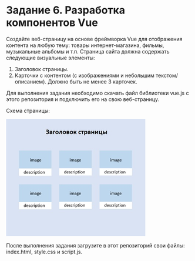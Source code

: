 # Задание 6. Разработка компонентов Vue

Создайте веб-страницу на основе фреймворка Vue для отображения контента на любую тему: товары интернет-магазина, фильмы, музыкальные альбомы и т.п. Страница сайта должна содержать следующие визуальные элементы:

1. Заголовок страницы.
2. Карточки с контентом (с изображениями и небольшим текстом/описанием). Должно быть не менее 3 карточек.

Для выполнения задания необходимо скачать файл библиотеки vue.js с этого репозитория и подключить его на свою веб-страницу.

Схема страницы:

![alt text](image.jpg)

После выполнения задания загрузите в этот репозиторий свои файлы: index.html, style.css и script.js.
